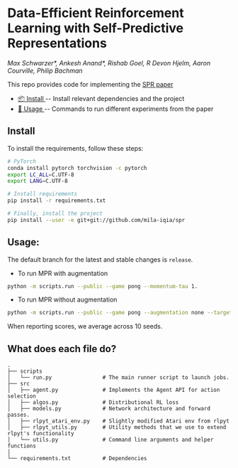 # Data-Efficient Reinforcement Learning with Self-Predictive Representations

*Max Schwarzer\*, Ankesh Anand\*, Rishab Goel, R Devon Hjelm, Aaron Courville, Philip Bachman*

This repo provides code for implementing the [SPR paper](https://arxiv.org/abs/2007.05929)

* [📦 Install ](#install) -- Install relevant dependencies and the project
* [🔧 Usage ](#usage) -- Commands to run different experiments from the paper

## Install 
To install the requirements, follow these steps:
```bash
# PyTorch
conda install pytorch torchvision -c pytorch
export LC_ALL=C.UTF-8
export LANG=C.UTF-8

# Install requirements
pip install -r requirements.txt

# Finally, install the project
pip install --user -e git+git://github.com/mila-iqia/spr
```

## Usage:
The default branch for the latest and stable changes is `release`. 

* To run MPR with augmentation
```bash
python -m scripts.run --public --game pong --momentum-tau 1.
```

* To run MPR without augmentation
```bash
python -m scripts.run --public --game pong --augmentation none --target-augmentation 0 --momentum-tau 0.01 --dropout 0.5
```

When reporting scores, we average across 10 seeds. 

## What does each file do? 

    .
    ├── scripts
    │   └── run.py                # The main runner script to launch jobs.
    ├── src                     
    │   ├── agent.py              # Implements the Agent API for action selection 
    │   ├── algos.py              # Distributional RL loss
    │   ├── models.py             # Network architecture and forward passes.
    │   ├── rlpyt_atari_env.py    # Slightly modified Atari env from rlpyt
    │   ├── rlpyt_utils.py        # Utility methods that we use to extend rlpyt's functionality
    │   └── utils.py              # Command line arguments and helper functions 
    │
    └── requirements.txt          # Dependencies
